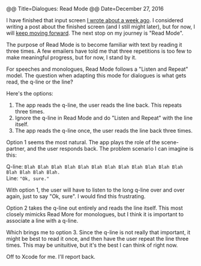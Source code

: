 @@ Title=Dialogues: Read Mode
@@ Date=December 27, 2016

I have finished that input screen [I wrote about a week ago](http://www.thecope.net/2016/12/20/dialogues-input). I considered writing a post about the finished screen (and I still might later), but for now, I will [keep moving forward](https://youtu.be/LmW3H-EXYS0). The next stop on my journey is "Read Mode".

The purpose of Read Mode is to become familiar with text by reading it three times. A few emailers have told me that three repetitions is too few to make meaningful progress, but for now, I stand by it. 

For speeches and monologues, Read Mode follows a "Listen and Repeat" model. The question when adapting this mode for dialogues is what gets read, the q-line or the line? 

Here's the options:

1. The app reads the q-line, the user reads the line back. This repeats three times. 
2. Ignore the q-line in Read Mode and do "Listen and Repeat" with the line itself. 
3. The app reads the q-line once, the user reads the line back three times.



Option 1 seems the most natural. The app plays the role of the scene-partner, and the user responds back. The problem scenario I can imagine is this:

Q-line: `Blah Blah Blah Blah Blah Blah Blah Blah Blah Blah Blah Blah Blah Blah Blah Blah.`<br>Line: `"Ok, sure."`

With option 1, the user will have to listen to the long q-line over and over again, just to say "Ok, sure". I would find this frustrating.

Option 2 takes the q-line out entirely and reads the line itself. This most closely mimicks Read More for monologues, but I think it is important to associate a line with a q-line. 

Which brings me to option 3. Since the q-line is not really that important, it might be best to read it once, and then have the user repeat the line three times. This may be unituitive, but it's the best I can think of right now. 

Off to Xcode for me. I'll report back.







